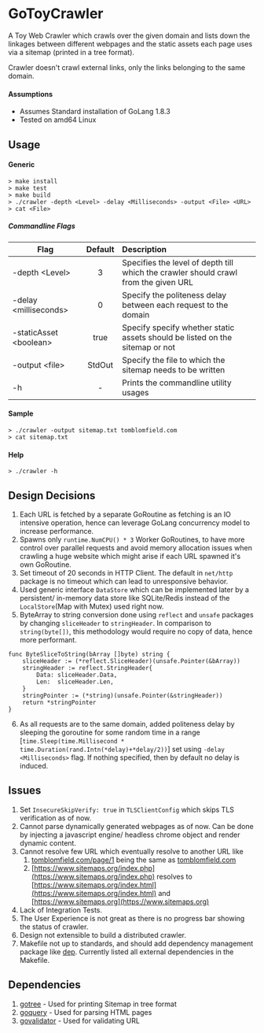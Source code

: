 # GoToyCrawler
A Toy Web Crawler which crawls over the given domain and lists down the linkages between different webpages and the static assets each page uses via a sitemap (printed in a tree format). 

Crawler doesn't crawl external links, only the links belonging to the same domain.

#### Assumptions
- Assumes Standard installation of GoLang 1.8.3
- Tested on amd64 Linux

## Usage

#### Generic
```
> make install
> make test
> make build
> ./crawler -depth <Level> -delay <Milliseconds> -output <File> <URL>
> cat <File>
```
##### Commandline Flags
| Flag           | Default  | Description  |
| -------------- |:--------:| :------------|
| -depth \<Level>| 3 | Specifies the level of depth till which the crawler should crawl from the given URL |
| -delay \<milliseconds>| 0 | Specify the politeness delay between each request to the domain |
| -staticAsset \<boolean>| true | Specify specify whether static assets should be listed on the sitemap or not |
| -output \<file>| StdOut | Specify the file to which the sitemap needs to be written |
| -h| - | Prints the commandline utility usages |
#### Sample
```
> ./crawler -output sitemap.txt tomblomfield.com
> cat sitemap.txt
```
#### Help
```
> ./crawler -h
```

## Design Decisions
1. Each URL is fetched by a separate GoRoutine as fetching is an IO intensive operation, hence can leverage GoLang concurrency model to increase performance.
2. Spawns only ```runtime.NumCPU() * 3``` Worker GoRoutines, to have more control over parallel requests and avoid memory allocation issues when crawling a huge website which might arise if each URL spawned it's own GoRoutine.
3. Set timeout of 20 seconds in HTTP Client. The default in ```net/http``` package is no timeout which can lead to unresponsive behavior.
4. Used generic interface ```DataStore``` which can be implemented later by a persistent/ in-memory data store like SQLite/Redis instead of the ```LocalStore```(Map with Mutex) used right now.
5. ByteArray to string conversion done using ```reflect``` and ```unsafe``` packages by changing ```sliceHeader``` to ```stringHeader```. In comparison to ```string(byte[])```, this methodology would require no copy of data, hence more performant. 
```
func ByteSliceToString(bArray []byte) string {
	sliceHeader := (*reflect.SliceHeader)(unsafe.Pointer(&bArray))
	stringHeader := reflect.StringHeader{
		Data: sliceHeader.Data,
		Len:  sliceHeader.Len,
	}
	stringPointer := (*string)(unsafe.Pointer(&stringHeader))
	return *stringPointer
}
```  
6. As all requests are to the same domain, added politeness delay by sleeping the goroutine for some random time in a range [```time.Sleep(time.Millisecond * time.Duration(rand.Intn(*delay)+*delay/2))```] set using ```-delay <Milliseconds>``` flag.
If nothing specified, then by default no delay is induced.

## Issues
1. Set ```InsecureSkipVerify: true``` in ```TLSClientConfig``` which skips TLS verification as of now.
2. Cannot parse dynamically generated webpages as of now. Can be done by injecting a javascript engine/ headless chrome object and render dynamic content.
3. Cannot resolve few URL which eventually resolve to another URL like
	1. [tomblomfield.com/page/1](tomblomfield.com/page/1) being the same as [tomblomfield.com](tomblomfield.com)
	2. [https://www.sitemaps.org/index.php](https://www.sitemaps.org/index.php) resolves to [https://www.sitemaps.org/index.html](https://www.sitemaps.org/index.html) and [https://www.sitemaps.org](https://www.sitemaps.org)
4. Lack of Integration Tests.
5. The User Experience is not great as there is no progress bar showing the status of crawler.
6. Design not extensible to build a distributed crawler.
7. Makefile not up to standards, and should add dependency management package like [dep](https://github.com/golang/dep). Currently listed all external dependencies in the Makefile.

## Dependencies
1. [gotree](github.com/disiqueira/gotree) - Used for printing Sitemap in tree format
2. [goquery](github.com/PuerkitoBio/goquery) - Used for parsing HTML pages
3. [govalidator](github.com/asaskevich/govalidator) - Used for validating URL
